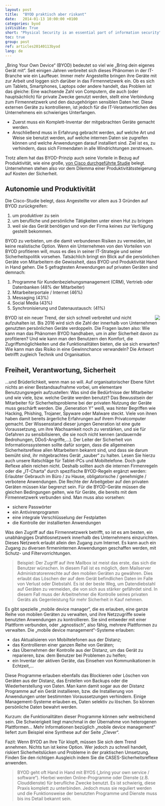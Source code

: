 ```yaml
---
layout: post
title:  "BYOD praktisch aber riskant"
date:   2014-01-13 10:00:00 +0100
categories: byod
isVisible: True
short: "Physical Security is an essential part of information security"
toc: true
group: post
ref: articles20140113byod
lang: de
---
```


„Bring Your Own Device“ (BYOD) bedeutet so viel wie „Bring dein eigenes Gerät mit“. Seit einigen Jahren verbreitet sich dieses Phänomen in der IT-Branche wie ein Lauffeuer. Immer mehr Angestellte bringen ihre Geräte mit zur Arbeit und loggen sich darüber in das Firmennetzwerk ein. Ob es sich um Tablets, Smartphones, Laptops oder andere handelt, das Problem ist das gleiche: Eine wachsende Zahl von Computern, die auch (oder hauptsächlich) für private Zwecke genutzt werden, stellt eine Verbindung zum Firmennetzwerk und den dazugehörigen sensiblen Daten her.
Diese externen Geräte zu kontrollieren, ist jedoch für die IT-Verantwortlichen des Unternehmens ein schwieriges Unterfangen.

* Zuerst muss ein Komplett-Inventar der mitgebrachten Geräte gemacht werden.
* Anschließend muss in Erfahrung gebracht werden, auf welche Art und Weise sie benutzt werden, auf welche internen Daten sie zugreifen können und welche Anwendungen darauf installiert sind. Ziel ist es, zu verhindern, dass sich Firmendaten in alle Windrichtungen zerstreuen.

Trotz allem hat das BYOD-Prinzip auch seine Vorteile in Bezug auf Produktivität, wie eine große, [von Cisco durchgeführte Studie](https://www.cisco.com/c/dam/en_us/about/ac79/docs/re/byod/BYOD-Economics_Presentation-FR.pdf) belegt. Unternehmen stehen also vor dem Dilemma einer Produktivitätssteigerung auf Kosten der Sicherheit.

## Autonomie und Produktivität

Die Cisco-Studie belegt, dass Angestellte vor allem aus 3 Gründen auf BYOD zurückgreifen:

1. um produktiver zu sein
2. um berufliche und persönliche Tätigkeiten unter einen Hut zu bringen
3. weil sie das Gerät benötigen und von der Firma keines zur Verfügung gestellt bekommen.

BYOD zu verbieten, um die damit verbundenen Risiken zu vermeiden, ist keine realistische Option. Wenn ein Unternehmen von den Vorteilen von BYOD profitieren will, muss es dies in seiner IT-Strategie und seiner Sicherheitspolitik vorsehen.
Tatsächlich bringt ein Blick auf die persönlichen Geräte von Mitarbeitern die Gewissheit, dass BYOD und Produktivität Hand in Hand gehen. Die 5 gefragtesten Anwendungen auf privaten Geräten sind demnach:

1. Programme für Kundenbeziehungsmanagement (CRM), Vertrieb oder Datenbanken (48% der Mitarbeiter)
2. Mitarbeiterportale / Internet (46%)
3. Messaging (43%)
4. Social Media (43%)
5. Synchronisierung und Datenaustausch: (41%)

<img src="{% link assets/img/2014/byod_2014.jpg %}" style="float: right;" />

BYOD ist ein neuer Trend, der sich schnell verbreitet und nicht aufzuhalten ist. Bis 2016 wird sich die Zahl der innerhalb von Unternehmen genutzten persönlichen Geräte verdoppeln.
Die Fragen lauten also: Wie kann man das Phänomen BYOD handhaben, um in aller Sicherheit davon zu profitieren? Und wie kann man den Benutzern den Komfort, die Zugriffsmöglichkeiten und  die Funktionalitäten bieten, die sie sich erwarten? Wie kann man das Risiko in eine Gewinnchance verwandeln? Die Antwort betrifft zugleich Technik und Organisation.

## Freiheit, Verantwortung, Sicherheit

...und Brüderlichkeit, wenn man so will. Auf organisatorischer Ebene führt nichts an einer Bestandsaufnahme vorbei, um elementare Benutzungsregeln aufzustellen: Was sind die Bedürfnisse der Mitarbeiter und wie viele, bzw. welche Geräte werden benutzt? Das Bewusstsein der Mitarbeiter für Sicherheitsprobleme bei der privaten Nutzung der Geräte muss geschärft werden. Die „Generation Y“ weiß, was hinter Begriffen wie Hacking, Phishing, Trojaner, Spyware oder Malware steckt. Viele von ihnen haben damit bereits ärgerliche Erfahrungen auf ihrem Privatcomputer gemacht.
Der Wissensstand dieser jungen Generation ist eine gute Voraussetzung, um ihre Wachsamkeit noch zu verstärken, und sie für Gefahren zu sensibilisieren, die sie noch nicht kennen (andauernde Bedrohungen, DDoS-Angriffe,...).
Der Leiter der Sicherheit von Informationssystemen sollte dafür sorgen, dass die allgemeinen Sicherheitsreflexe allen Mitarbeitern bekannt sind, und dass sie darum bemüht sind, ihr mitgebrachtes Gerät „sauber“ zu halten. Lesen Sie hierzu auch unsere Ratschläge für Tablet-PCs und Mobiltelefone.
Doch gute Reflexe allein reichen nicht. Deshalb sollten auch die internen Firmenregeln oder die „IT-Charta“ durch spezifische BYOD-Regeln ergänzt werden: Erlaubter Gebrauch im Büro / zu Hause, obligatorische / genehmigte / verbotene Anwendungen. Die Rechte der Arbeitgeber auf den privaten Geräten müssen klar begrenzt sein. Für die BYOD-Geräte müssen die gleichen Bedingungen gelten, wie für Geräte, die bereits mit dem Firmennetzwerk verbunden sind. Man muss also vorsehen:

* sichere Passwörter
* ein Antivirenprogramm
* eine integrale Verschlüsselung der Festplatten
* die Kontrolle der installierten Anwendungen

Was den Zugriff auf das Firmennetzwerk betrifft, so ist es am besten, ein unabhängiges Drahtlosnetzwerk innerhalb des Unternehmens einzurichten. Dieses Netzwerk erlaubt allein den Zugang zum Internet. Es kann auch ein Zugang zu diversen firmeninternen Anwendungen geschaffen werden, mit Schutz- und Filtervorrichtungen.

>  	Beispiel: Der Zugriff auf ihre Mailbox ist meist das erste, das sich die Benutzer wünschen. In diesem Fall ist es möglich, dem Mailserver Administratorenrechte auf den mobilen Geräten zu gewähren. Dies erlaubt das Löschen der auf dem Gerät befindlichen Daten im Falle von Verlust oder Diebstahl. Es ist der beste Weg, um Datendiebstahl auf Geräten zu vermeiden, die von sich aus stärker gefährdet sind. In diesem Fall muss der Arbeitnehmer die Kontrolle seines privaten Geräts als Gegenleistung für mehr Sicherheit in Kauf nehmen.

Es gibt spezielle „mobile device manager“, die es erlauben, eine ganze Reihe von mobilen Geräten zu verwalten, und ihre Netzzugriffe sowie benutzten Anwendungen zu kontrollieren. Sie sind entweder mit einer Plattform verbunden, oder „agnostisch“, also fähig, mehrere Plattformen zu verwalten. Die „mobile device management“-Systeme erlauben:

* das Aktualisieren von Mobiltelefonen aus der Distanz;
* das Kontrollieren einer ganzen Reihe von Geräten;
* das Übernehmen der Kontrolle aus der Distanz, um das Gerät zu reparieren, bzw. dem Benutzer bei Problemen zu helfen;
* ein Inventar der aktiven Geräte, das Einsehen von Kommunikationen in Echtzeit,...

Diese Programme erlauben ebenfalls das Blockieren oder Löschen von Geräten aus der Distanz, das Erstellen von Backups oder die Wiederherstellung von Daten. Man kann damit sogar aus der Distanz Programme auf ein Gerät installieren, bzw. die Installierung von Anwendungen unter bestimmten Voraussetzungen verhindern.
Einige Management-Systeme erlauben es, Daten selektiv zu löschen. So können persönliche Daten bewahrt werden.

Kurzum: die Funktionalitäten dieser Programme können sehr weitreichend sein. Die Schwierigkeit liegt manchmal in der Übernahme von heterogenen Plattformen... Mehr Informationen bezüglich „mobile device management“ liefert zum Beispiel eine Synthese auf der Seite „Clever“.

Fazit: Wenn BYOD an Ihre Tür klopft, müssen Sie sich dem Trend annehmen. Nichts tun ist keine Option. Wer jedoch zu schnell handelt, riskiert Sicherheitslücken und Probleme in der praktischen Umsetzung. Finden Sie den richtigen Ausgleich indem Sie die CASES-Sicherheitsreflexe anwenden.

> BYOD geht oft Hand in Hand mit BYOS („bring your own service / software“). Hierbei werden Online-Programme oder Dienste (z.B. Clouddienste) für berufliche Zwecke benutzt. Es ist schwierig, diese Praxis komplett zu unterbinden. Jedoch muss sie reguliert werden und die Funktionsweise der benutzten Programme und Dienste muss bis ins Detail bekannt sein.
